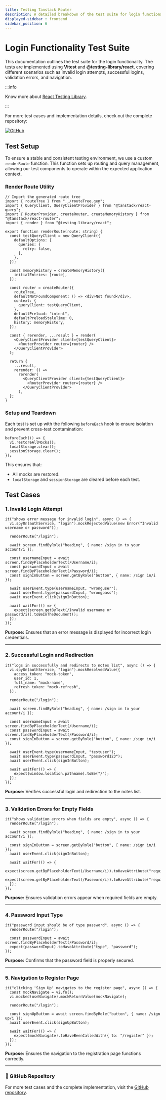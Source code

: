 ```yaml
---
title: Testing Tanstack Router
description: A detailed breakdown of the test suite for login functionality using Vitest and React Testing Library.
displayed-sidebar : frontend
sidebar_position: 6
---
```


# Login Functionality Test Suite

This documentation outlines the test suite for the login functionality. The tests are implemented using **Vitest** and **@testing-library/react**, covering different scenarios such as invalid login attempts, successful logins, validation errors, and navigation.

:::info

Know more about [React Testing Library](/docs/frontend/React-Testing-Library/general-overview.md).

:::

For more test cases and implementation details, check out the complete repository:

[![GitHub](https://img.shields.io/badge/View%20on-GitHub-blue?logo=github)](https://github.com/tanishq-cloud/Notty)


## Test Setup

To ensure a stable and consistent testing environment, we use a custom `renderRoute` function. This function sets up routing and query management, allowing our test components to operate within the expected application context.

### Render Route Utility

```tsx title="src/test/router-test-wrapper.tsx"
// Import the generated route tree
import { routeTree } from "../routeTree.gen";
import { QueryClient, QueryClientProvider } from "@tanstack/react-query";
import { RouterProvider, createRouter, createMemoryHistory } from "@tanstack/react-router";
import { render } from "@testing-library/react";

export function renderRoute(route: string) {
  const testQueryClient = new QueryClient({
    defaultOptions: {
      queries: {
        retry: false,
      },
    },
  });

  const memoryHistory = createMemoryHistory({
    initialEntries: [route],
  });

  const router = createRouter({
    routeTree,
    defaultNotFoundComponent: () => <div>Not found</div>,
    context: {
      queryClient: testQueryClient,
    },
    defaultPreload: "intent",
    defaultPreloadStaleTime: 0,
    history: memoryHistory,
  });

  const { rerender, ...result } = render(
    <QueryClientProvider client={testQueryClient}>
      <RouterProvider router={router} />
    </QueryClientProvider>
  );

  return {
    ...result,
    rerender: () =>
      rerender(
        <QueryClientProvider client={testQueryClient}>
          <RouterProvider router={router} />
        </QueryClientProvider>
      ),
  };
}
```

### Setup and Teardown

Each test is set up with the following `beforeEach` hook to ensure isolation and prevent cross-test contamination:

```tsx
beforeEach(() => {
  vi.restoreAllMocks();
  localStorage.clear();
  sessionStorage.clear();
});
```

This ensures that:
- All mocks are restored.
- `localStorage` and `sessionStorage` are cleared before each test.

## Test Cases

### 1. Invalid Login Attempt

```tsx
it("shows error message for invalid login", async () => {
  vi.spyOn(authService, "login").mockRejectedValue(new Error("Invalid username or password"));

  renderRoute("/login");

  await screen.findByRole("heading", { name: /sign in to your account/i });
  
  const usernameInput = await screen.findByPlaceholderText(/Username/i);
  const passwordInput = await screen.findByPlaceholderText(/Password/i);
  const signInButton = screen.getByRole("button", { name: /sign in/i });

  await userEvent.type(usernameInput, "wronguser");
  await userEvent.type(passwordInput, "wrongpass");
  await userEvent.click(signInButton);

  await waitFor(() => {
    expect(screen.getByText(/Invalid username or password/i)).toBeInTheDocument();
  });
});
```

**Purpose:** Ensures that an error message is displayed for incorrect login credentials.

---

### 2. Successful Login and Redirection

```tsx
it("logs in successfully and redirects to notes list", async () => {
  vi.spyOn(authService, "login").mockResolvedValue({
    access_token: "mock-token",
    user_id: 1,
    full_name: "mock-name",
    refresh_token: "mock-refresh",
  });

  renderRoute("/login");

  await screen.findByRole("heading", { name: /sign in to your account/i });

  const usernameInput = await screen.findByPlaceholderText(/Username/i);
  const passwordInput = await screen.findByPlaceholderText(/Password/i);
  const signInButton = screen.getByRole("button", { name: /sign in/i });

  await userEvent.type(usernameInput, "testuser");
  await userEvent.type(passwordInput, "password123");
  await userEvent.click(signInButton);

  await waitFor(() => {
    expect(window.location.pathname).toBe("/");
  });
});
```

**Purpose:** Verifies successful login and redirection to the notes list.

---

### 3. Validation Errors for Empty Fields

```tsx
it("shows validation errors when fields are empty", async () => {
  renderRoute("/login");

  await screen.findByRole("heading", { name: /sign in to your account/i });

  const signInButton = screen.getByRole("button", { name: /sign in/i });
  await userEvent.click(signInButton);

  await waitFor(() => {
    expect(screen.getByPlaceholderText(/Username/i)).toHaveAttribute("required");
    expect(screen.getByPlaceholderText(/Password/i)).toHaveAttribute("required");
  });
});
```

**Purpose:** Ensures validation errors appear when required fields are empty.

---

### 4. Password Input Type

```tsx
it("password input should be of type password", async () => {
  renderRoute("/login");

  const passwordInput = await screen.findByPlaceholderText(/Password/i);
  expect(passwordInput).toHaveAttribute("type", "password");
});
```

**Purpose:** Confirms that the password field is properly secured.

---

### 5. Navigation to Register Page

```tsx
it("clicking 'Sign Up' navigates to the register page", async () => {
  const mockNavigate = vi.fn();
  vi.mocked(useNavigate).mockReturnValue(mockNavigate);

  renderRoute("/login");

  const signUpButton = await screen.findByRole("button", { name: /sign up/i });
  await userEvent.click(signUpButton);

  await waitFor(() => {
    expect(mockNavigate).toHaveBeenCalledWith({ to: "/register" });
  });
});
```

**Purpose:** Ensures the navigation to the registration page functions correctly.

---

### 📌 GitHub Repository

For more test cases and the complete implementation, visit the [GitHub repository](https://github.com/tanishq-cloud/Notty). 


